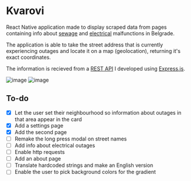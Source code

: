 # Kvarovi

React Native application made to display scraped data
from pages containing info about 
[sewage](https://www.bvk.rs/kvarovi-na-mrezi/)
and [electrical](http://www.epsdistribucija.rs/Dan_0_Iskljucenja.htm) malfunctions
in Belgrade.

The application is able to take the street address that is currently
experiencing outages and locate it on a map (geolocation), returning it's exact
coordinates.

The information is recieved from a [REST API](https://github.com/Marko590/KvaroviServer)
I developed using [Express.js](https://github.com/expressjs/express).


![image](https://user-images.githubusercontent.com/62253006/173956825-3761dc0d-5542-483a-8a8a-ac1b83056906.png)
![image](https://user-images.githubusercontent.com/62253006/173956847-560e3807-cfca-4ca7-a363-71643657d296.png)



## To-do
- [x] Let the user set their neighbourhood so information about outages in that area appear in the card
- [x] Add a settings page
- [x] Add the second page 
- [ ] Remake the long press modal on street names
- [ ] Add info about electrical outages
- [ ] Enable http requests
- [ ] Add an about page
- [ ] Translate hardcoded strings and make an English version
- [ ] Enable the user to pick background colors for the gradient
